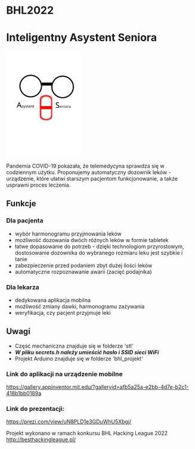 # BHL2022
# Inteligentny Asystent Seniora
<img src="/obrazki/AszstentSenioraBiale.png" alt="logo" width="200"/>

Pandemia COVID-19 pokazała, że telemedycyna sprawdza się w codziennym użytku. Proponujemy automatyczny dozownik leków - urządzenie, które ułatwi starszym pacjentom funkcjonowanie, a także usprawni proces leczenia.
## Funkcje
### Dla pacjenta
- wybór harmonogramu przyjmowania leków
- możliwość dozowania dwóch różnych leków w formie tabletek
- łatwe dopasowanie do potrzeb - dzięki technologiom przyrostowym, dostosowanie dozownika do wybranego rozmiaru leku jest szybkie i tanie
- zabezpieczenie przed podaniem zbyt dużej ilości leków
- automatyczne rozpoznawanie awarii (zacięć podajnika)

### Dla lekarza
- dedykowana aplikacja mobilna
- możliwość zmiany dawki, harmonogramu zażywania
- weryfikacja, czy pacjent przyjmuje leki

## Uwagi
- Część mechaniczna znajduje się w folderze 'stl'
- ***W pliku secrets.h należy umieścić hasło i SSID sieci WiFi***
- Projekt Arduino znajduje się w folderze 'bhl_projekt'

### Link do aplikacji na urządzenie mobilne
 https://gallery.appinventor.mit.edu/?galleryid=afb5a25a-e2bb-4d7e-b2c1-418b1bb0189a
 ### Link do prezentacji:
 https://prezi.com/view/uN8PLD1e3GDuWhU5Xbgj/

Projekt wykonano w ramach konkursu BHL Hacking League 2022
http://besthackingleague.pl/
